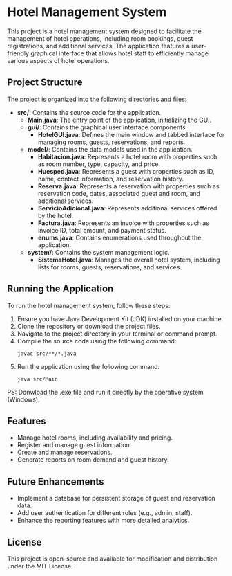 # Hotel Management System

This project is a hotel management system designed to facilitate the management of hotel operations, including room bookings, guest registrations, and additional services. The application features a user-friendly graphical interface that allows hotel staff to efficiently manage various aspects of hotel operations.

## Project Structure

The project is organized into the following directories and files:

- **src/**: Contains the source code for the application.
  - **Main.java**: The entry point of the application, initializing the GUI.
  - **gui/**: Contains the graphical user interface components.
    - **HotelGUI.java**: Defines the main window and tabbed interface for managing rooms, guests, reservations, and reports.
  - **model/**: Contains the data models used in the application.
    - **Habitacion.java**: Represents a hotel room with properties such as room number, type, capacity, and price.
    - **Huesped.java**: Represents a guest with properties such as ID, name, contact information, and reservation history.
    - **Reserva.java**: Represents a reservation with properties such as reservation code, dates, associated guest and room, and additional services.
    - **ServicioAdicional.java**: Represents additional services offered by the hotel.
    - **Factura.java**: Represents an invoice with properties such as invoice ID, total amount, and payment status.
    - **enums.java**: Contains enumerations used throughout the application.
  - **system/**: Contains the system management logic.
    - **SistemaHotel.java**: Manages the overall hotel system, including lists for rooms, guests, reservations, and services.

## Running the Application

To run the hotel management system, follow these steps:

1. Ensure you have Java Development Kit (JDK) installed on your machine.
2. Clone the repository or download the project files.
3. Navigate to the project directory in your terminal or command prompt.
4. Compile the source code using the following command:
   ```
   javac src/**/*.java
   ```
5. Run the application using the following command:
   ```
   java src/Main
   ```
PS: Donwload the .exe file and run it directly by the operative system (Windows).

## Features

- Manage hotel rooms, including availability and pricing.
- Register and manage guest information.
- Create and manage reservations.
- Generate reports on room demand and guest history.

## Future Enhancements

- Implement a database for persistent storage of guest and reservation data.
- Add user authentication for different roles (e.g., admin, staff).
- Enhance the reporting features with more detailed analytics.

## License

This project is open-source and available for modification and distribution under the MIT License.
